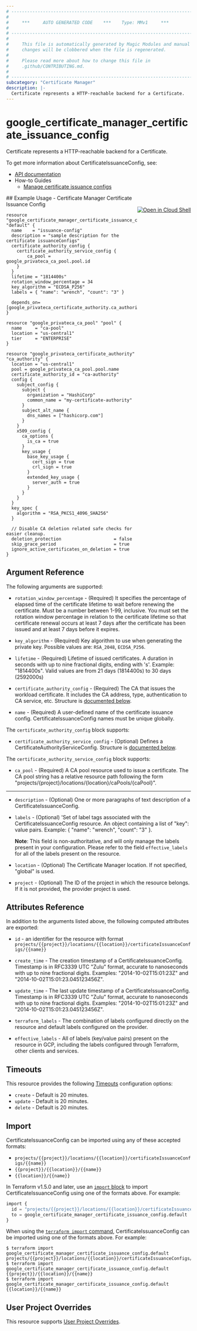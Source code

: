 ```yaml
---
# ----------------------------------------------------------------------------
#
#     ***     AUTO GENERATED CODE    ***    Type: MMv1     ***
#
# ----------------------------------------------------------------------------
#
#     This file is automatically generated by Magic Modules and manual
#     changes will be clobbered when the file is regenerated.
#
#     Please read more about how to change this file in
#     .github/CONTRIBUTING.md.
#
# ----------------------------------------------------------------------------
subcategory: "Certificate Manager"
description: |-
  Certificate represents a HTTP-reachable backend for a Certificate.
---
```


# google_certificate_manager_certificate_issuance_config

Certificate represents a HTTP-reachable backend for a Certificate.


To get more information about CertificateIssuanceConfig, see:

* [API documentation](https://cloud.google.com/certificate-manager/docs/reference/certificate-manager/rest/v1/projects.locations.certificateIssuanceConfigs)
* How-to Guides
    * [Manage certificate issuance configs](https://cloud.google.com/certificate-manager/docs/issuance-configs)

<div class = "oics-button" style="float: right; margin: 0 0 -15px">
  <a href="https://console.cloud.google.com/cloudshell/open?cloudshell_git_repo=https%3A%2F%2Fgithub.com%2Fterraform-google-modules%2Fdocs-examples.git&cloudshell_image=gcr.io%2Fcloudshell-images%2Fcloudshell%3Alatest&cloudshell_print=.%2Fmotd&cloudshell_tutorial=.%2Ftutorial.md&cloudshell_working_dir=certificate_manager_certificate_issuance_config&open_in_editor=main.tf" target="_blank">
    <img alt="Open in Cloud Shell" src="//gstatic.com/cloudssh/images/open-btn.svg" style="max-height: 44px; margin: 32px auto; max-width: 100%;">
  </a>
</div>
## Example Usage - Certificate Manager Certificate Issuance Config


```hcl
resource "google_certificate_manager_certificate_issuance_config" "default" {
  name    = "issuance-config"
  description = "sample description for the certificate issuanceConfigs"
  certificate_authority_config {
    certificate_authority_service_config {
        ca_pool = google_privateca_ca_pool.pool.id
    }
  }
  lifetime = "1814400s"
  rotation_window_percentage = 34
  key_algorithm = "ECDSA_P256"
  labels = { "name": "wrench", "count": "3" }

  depends_on=[google_privateca_certificate_authority.ca_authority]
}
  
resource "google_privateca_ca_pool" "pool" {
  name     = "ca-pool"
  location = "us-central1"
  tier     = "ENTERPRISE"
}

resource "google_privateca_certificate_authority" "ca_authority" {
  location = "us-central1"
  pool = google_privateca_ca_pool.pool.name
  certificate_authority_id = "ca-authority"
  config {
    subject_config {
      subject {
        organization = "HashiCorp"
        common_name = "my-certificate-authority"
      }
      subject_alt_name {
        dns_names = ["hashicorp.com"]
      }
    }
    x509_config {
      ca_options {
        is_ca = true
      }
      key_usage {
        base_key_usage {
          cert_sign = true
          crl_sign = true
        }
        extended_key_usage {
          server_auth = true
        }
      }
    }
  }
  key_spec {
    algorithm = "RSA_PKCS1_4096_SHA256"
  }

  // Disable CA deletion related safe checks for easier cleanup.
  deletion_protection                    = false
  skip_grace_period                      = true
  ignore_active_certificates_on_deletion = true
}
```

## Argument Reference

The following arguments are supported:


* `rotation_window_percentage` -
  (Required)
  It specifies the percentage of elapsed time of the certificate lifetime to wait before renewing the certificate.
  Must be a number between 1-99, inclusive.
  You must set the rotation window percentage in relation to the certificate lifetime so that certificate renewal occurs at least 7 days after
  the certificate has been issued and at least 7 days before it expires.

* `key_algorithm` -
  (Required)
  Key algorithm to use when generating the private key.
  Possible values are: `RSA_2048`, `ECDSA_P256`.

* `lifetime` -
  (Required)
  Lifetime of issued certificates. A duration in seconds with up to nine fractional digits, ending with 's'.
  Example: "1814400s". Valid values are from 21 days (1814400s) to 30 days (2592000s)

* `certificate_authority_config` -
  (Required)
  The CA that issues the workload certificate. It includes the CA address, type, authentication to CA service, etc.
  Structure is [documented below](#nested_certificate_authority_config).

* `name` -
  (Required)
  A user-defined name of the certificate issuance config.
  CertificateIssuanceConfig names must be unique globally.


<a name="nested_certificate_authority_config"></a>The `certificate_authority_config` block supports:

* `certificate_authority_service_config` -
  (Optional)
  Defines a CertificateAuthorityServiceConfig.
  Structure is [documented below](#nested_certificate_authority_config_certificate_authority_service_config).


<a name="nested_certificate_authority_config_certificate_authority_service_config"></a>The `certificate_authority_service_config` block supports:

* `ca_pool` -
  (Required)
  A CA pool resource used to issue a certificate.
  The CA pool string has a relative resource path following the form
  "projects/{project}/locations/{location}/caPools/{caPool}".

- - -


* `description` -
  (Optional)
  One or more paragraphs of text description of a CertificateIssuanceConfig.

* `labels` -
  (Optional)
  'Set of label tags associated with the CertificateIssuanceConfig resource.
   An object containing a list of "key": value pairs. Example: { "name": "wrench", "count": "3" }.

  **Note**: This field is non-authoritative, and will only manage the labels present in your configuration.
  Please refer to the field `effective_labels` for all of the labels present on the resource.

* `location` -
  (Optional)
  The Certificate Manager location. If not specified, "global" is used.

* `project` - (Optional) The ID of the project in which the resource belongs.
    If it is not provided, the provider project is used.


## Attributes Reference

In addition to the arguments listed above, the following computed attributes are exported:

* `id` - an identifier for the resource with format `projects/{{project}}/locations/{{location}}/certificateIssuanceConfigs/{{name}}`

* `create_time` -
  The creation timestamp of a CertificateIssuanceConfig. Timestamp is in RFC3339 UTC "Zulu" format,
  accurate to nanoseconds with up to nine fractional digits.
  Examples: "2014-10-02T15:01:23Z" and "2014-10-02T15:01:23.045123456Z".

* `update_time` -
  The last update timestamp of a CertificateIssuanceConfig. Timestamp is in RFC3339 UTC "Zulu" format,
  accurate to nanoseconds with up to nine fractional digits.
  Examples: "2014-10-02T15:01:23Z" and "2014-10-02T15:01:23.045123456Z".

* `terraform_labels` -
  The combination of labels configured directly on the resource
   and default labels configured on the provider.

* `effective_labels` -
  All of labels (key/value pairs) present on the resource in GCP, including the labels configured through Terraform, other clients and services.


## Timeouts

This resource provides the following
[Timeouts](https://developer.hashicorp.com/terraform/plugin/sdkv2/resources/retries-and-customizable-timeouts) configuration options:

- `create` - Default is 20 minutes.
- `update` - Default is 20 minutes.
- `delete` - Default is 20 minutes.

## Import


CertificateIssuanceConfig can be imported using any of these accepted formats:

* `projects/{{project}}/locations/{{location}}/certificateIssuanceConfigs/{{name}}`
* `{{project}}/{{location}}/{{name}}`
* `{{location}}/{{name}}`


In Terraform v1.5.0 and later, use an [`import` block](https://developer.hashicorp.com/terraform/language/import) to import CertificateIssuanceConfig using one of the formats above. For example:

```tf
import {
  id = "projects/{{project}}/locations/{{location}}/certificateIssuanceConfigs/{{name}}"
  to = google_certificate_manager_certificate_issuance_config.default
}
```

When using the [`terraform import` command](https://developer.hashicorp.com/terraform/cli/commands/import), CertificateIssuanceConfig can be imported using one of the formats above. For example:

```
$ terraform import google_certificate_manager_certificate_issuance_config.default projects/{{project}}/locations/{{location}}/certificateIssuanceConfigs/{{name}}
$ terraform import google_certificate_manager_certificate_issuance_config.default {{project}}/{{location}}/{{name}}
$ terraform import google_certificate_manager_certificate_issuance_config.default {{location}}/{{name}}
```

## User Project Overrides

This resource supports [User Project Overrides](https://registry.terraform.io/providers/hashicorp/google/latest/docs/guides/provider_reference#user_project_override).
